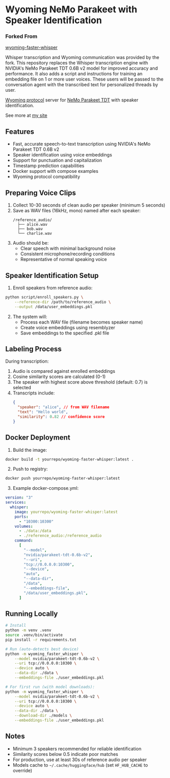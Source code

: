 # Wyoming NeMo Parakeet with Speaker Identification

### Forked From

[wyoming-faster-whisper](https://github.com/rhasspy/wyoming-faster-whisper)

Whisper transcription and Wyoming communication was provided by the fork. This repository replaces the Whisper transcription engine with NVIDIA's NeMo Parakeet TDT 0.6B v2 model for improved accuracy and performance. It also adds a script and instructions for training an embedding file on 1 or more user voices. These users will be passed to the conversation agent with the transcribed text for personalized threads by user.

[Wyoming protocol](https://github.com/rhasspy/wyoming) server for [NeMo Parakeet TDT](https://huggingface.co/nvidia/parakeet-tdt-0.6b-v2) with speaker identification.

See more at [my site](https://lucas-spain.com)

## Features

- Fast, accurate speech-to-text transcription using NVIDIA's NeMo Parakeet TDT 0.6B v2
- Speaker identification using voice embeddings
- Support for punctuation and capitalization
- Timestamp prediction capabilities
- Docker support with compose examples
- Wyoming protocol compatibility

## Preparing Voice Clips

1. Collect 10-30 seconds of clean audio per speaker (minimum 5 seconds)
2. Save as WAV files (16kHz, mono) named after each speaker:
   ```
   /reference_audio/
     ├── alice.wav
     ├── bob.wav
     └── charlie.wav
   ```
3. Audio should be:
   - Clear speech with minimal background noise
   - Consistent microphone/recording conditions
   - Representative of normal speaking voice

## Speaker Identification Setup

1. Enroll speakers from reference audio:

```sh
python script/enroll_speakers.py \
    --reference-dir /path/to/reference_audio \
    --output /data/user_embeddings.pkl
```

2. The system will:
   - Process each WAV file (filename becomes speaker name)
   - Create voice embeddings using resemblyzer
   - Save embeddings to the specified .pkl file

## Labeling Process

During transcription:

1. Audio is compared against enrolled embeddings
2. Cosine similarity scores are calculated (0-1)
3. The speaker with highest score above threshold (default: 0.7) is selected
4. Transcripts include:
   ```json
   {
     "speaker": "alice", // from WAV filename
     "text": "Hello world",
     "similarity": 0.82 // confidence score
   }
   ```

## Docker Deployment

1. Build the image:

```sh
docker build -t yourrepo/wyoming-faster-whisper:latest .
```

2. Push to registry:

```sh
docker push yourrepo/wyoming-faster-whisper:latest
```

3. Example docker-compose.yml:

```yaml
version: "3"
services:
  whisper:
    image: yourrepo/wyoming-faster-whisper:latest
    ports:
      - "10300:10300"
    volumes:
      - ./data:/data
      - ./reference_audio:/reference_audio
    command:
      [
        "--model",
        "nvidia/parakeet-tdt-0.6b-v2",
        "--uri",
        "tcp://0.0.0.0:10300",
        "--device",
        "auto",
        "--data-dir",
        "/data",
        "--embeddings-file",
        "/data/user_embeddings.pkl",
      ]
```

## Running Locally

```sh
# Install
python -m venv .venv
source .venv/bin/activate
pip install -r requirements.txt

# Run (auto-detects best device)
python -m wyoming_faster_whisper \
    --model nvidia/parakeet-tdt-0.6b-v2 \
    --uri tcp://0.0.0.0:10300 \
    --device auto \
    --data-dir ./data \
    --embeddings-file ./user_embeddings.pkl

# For first run (with model downloads):
python -m wyoming_faster_whisper \
    --model nvidia/parakeet-tdt-0.6b-v2 \
    --uri tcp://0.0.0.0:10300 \
    --device auto \
    --data-dir ./data \
    --download-dir ./models \
    --embeddings-file ./user_embeddings.pkl
```

## Notes

- Minimum 3 speakers recommended for reliable identification
- Similarity scores below 0.5 indicate poor matches
- For production, use at least 30s of reference audio per speaker
- Models cache to `~/.cache/huggingface/hub` (set `HF_HUB_CACHE` to override)
